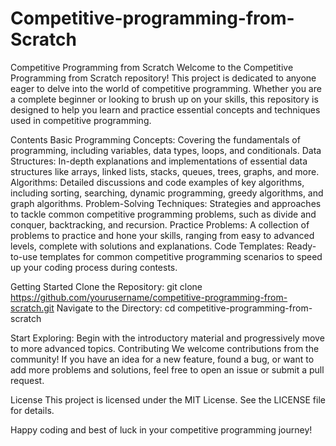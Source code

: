 # Competitive-programming-from-Scratch

Competitive Programming from Scratch
Welcome to the Competitive Programming from Scratch repository! This project is dedicated to anyone eager to delve into the world of competitive programming. Whether you are a complete beginner or looking to brush up on your skills, this repository is designed to help you learn and practice essential concepts and techniques used in competitive programming.

Contents
Basic Programming Concepts: Covering the fundamentals of programming, including variables, data types, loops, and conditionals.
Data Structures: In-depth explanations and implementations of essential data structures like arrays, linked lists, stacks, queues, trees, graphs, and more.
Algorithms: Detailed discussions and code examples of key algorithms, including sorting, searching, dynamic programming, greedy algorithms, and graph algorithms.
Problem-Solving Techniques: Strategies and approaches to tackle common competitive programming problems, such as divide and conquer, backtracking, and recursion.
Practice Problems: A collection of problems to practice and hone your skills, ranging from easy to advanced levels, complete with solutions and explanations.
Code Templates: Ready-to-use templates for common competitive programming scenarios to speed up your coding process during contests.


Getting Started
Clone the Repository:
git clone https://github.com/yourusername/competitive-programming-from-scratch.git
Navigate to the Directory:
cd competitive-programming-from-scratch

Start Exploring: Begin with the introductory material and progressively move to more advanced topics.
Contributing
We welcome contributions from the community! If you have an idea for a new feature, found a bug, or want to add more problems and solutions, feel free to open an issue or submit a pull request.

License
This project is licensed under the MIT License. See the LICENSE file for details.

Happy coding and best of luck in your competitive programming journey!

